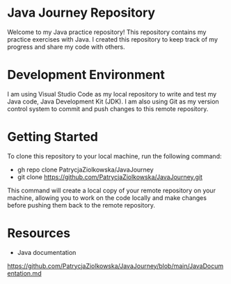 # Java Journey Repository

Welcome to my Java practice repository! This repository contains my practice exercises with Java. I created this repository to keep track of my progress and share my code with others.

# Development Environment

I am using Visual Studio Code as my local repository to write and test my Java code, Java Development Kit (JDK). I am also using Git as my version control system to commit and push changes to this remote repository.

# Getting Started

To clone this repository to your local machine, run the following command:

* gh repo clone PatrycjaZiolkowska/JavaJourney
* git clone https://github.com/PatrycjaZiolkowska/JavaJourney.git

This command will create a local copy of your remote repository on your machine, allowing you to work on the code locally and make changes before pushing them back to the remote repository.

# Resources

* Java documentation

https://github.com/PatrycjaZiolkowska/JavaJourney/blob/main/JavaDocumentation.md
